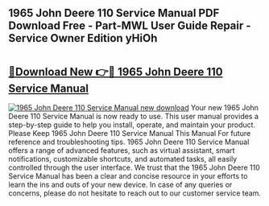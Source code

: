 ## 1965 John Deere 110 Service Manual PDF Download Free - Part-MWL User Guide Repair - Service Owner Edition yHiOh

# <h2><a href="http://bc9146.oget.top/?id=1965+John+Deere+110+Service+Manual">🔗Download New 👉🔴 1965 John Deere 110 Service Manual</a></h2>

[![1965 John Deere 110 Service Manual new download](https://i.imgur.com/5g1atiW.png)](http://bc9146.oget.top/?id=1965+John+Deere+110+Service+Manual)
Your new 1965 John Deere 110 Service Manual is now ready to use. This user manual provides a step-by-step guide to help you install, operate, and maintain your product. Please Keep 1965 John Deere 110 Service Manual This Manual For future reference and troubleshooting tips. 1965 John Deere 110 Service Manual offers a range of advanced features, such as virtual assistant, smart notifications, customizable shortcuts, and automated tasks, all easily controlled through the user interface. We trust that the 1965 John Deere 110 Service Manual has been a clear and concise resource in your efforts to learn the ins and outs of your new device. In case of any queries or concerns, please do not hesitate to reach out to our customer service team.
